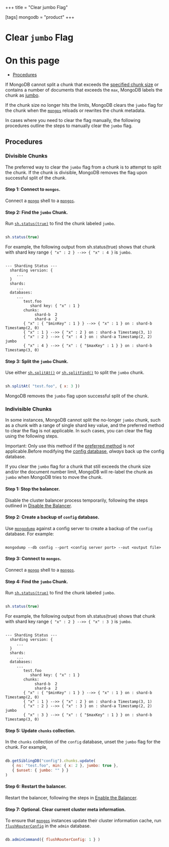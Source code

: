 +++
title = "Clear jumbo Flag"

[tags]
mongodb = "product"
+++
# Clear ``jumbo`` Flag


# On this page

* [Procedures](#procedures) 

If MongoDB cannot split a chunk that exceeds the [specified chunk
size](#sharding-chunk-size) or contains a number of documents that
exceeds the ``max``, MongoDB labels the chunk as [jumbo](#jumbo-chunks).

If the chunk size no longer hits the limits, MongoDB clears the
``jumbo`` flag for the chunk when the [``mongos``](#bin.mongos) reloads or
rewrites the chunk metadata.

In cases where you need to clear the flag manually, the following
procedures outline the steps to manually clear the ``jumbo`` flag.


## Procedures


### Divisible Chunks

The preferred way to clear the ``jumbo`` flag from a chunk is to
attempt to split the chunk. If the chunk is divisible, MongoDB removes
the flag upon successful split of the chunk.


#### Step 1: Connect to ``mongos``.

Connect a [``mongo``](#bin.mongo) shell to a [``mongos``](#bin.mongos).


#### Step 2: Find the ``jumbo`` Chunk.

Run [``sh.status(true)``](#sh.status) to find the chunk labeled
``jumbo``.

```javascript

sh.status(true)

```

For example, the following output from sh.status(true) shows that
chunk with shard key range ``{ "x" : 2 } -->> { "x" : 4 }`` is
``jumbo``.

```none

--- Sharding Status ---
  sharding version: {
     ...
  }
  shards:
     ...
  databases:
     ...
        test.foo
           shard key: { "x" : 1 }
        chunks:
             shard-b  2
             shard-a  2
        { "x" : { "$minKey" : 1 } } -->> { "x" : 1 } on : shard-b Timestamp(2, 0)
        { "x" : 1 } -->> { "x" : 2 } on : shard-a Timestamp(3, 1)
        { "x" : 2 } -->> { "x" : 4 } on : shard-a Timestamp(2, 2) jumbo
        { "x" : 4 } -->> { "x" : { "$maxKey" : 1 } } on : shard-b Timestamp(3, 0)

```


#### Step 3: Split the ``jumbo`` Chunk.

Use either [``sh.splitAt()``](#sh.splitAt) or [``sh.splitFind()``](#sh.splitFind) to
split the ``jumbo`` chunk.

```javascript

sh.splitAt( "test.foo", { x: 3 })

```

MongoDB removes the ``jumbo`` flag upon successful split of the
chunk.


### Indivisible Chunks

In some instances, MongoDB cannot split the no-longer ``jumbo`` chunk,
such as a chunk with a range of single shard key value, and the
preferred method to clear the flag is not applicable. In such cases,
you can clear the flag using the following steps.

Important: Only use this method if the [preferred method](#preferred-method-clear-jumbo) is *not* applicable.Before modifying the [config database](#), *always* back up the config database. 

If you clear the ``jumbo`` flag for a chunk that still exceeds the
chunk size and/or the document number limit, MongoDB will re-label the
chunk as ``jumbo`` when MongoDB tries to move the chunk.


#### Step 1: Stop the balancer.

Disable the cluster balancer process temporarily, following the steps
outlined in [Disable the Balancer](#sharding-balancing-disable-temporarily).


#### Step 2: Create a backup of ``config`` database.

Use [``mongodump``](#bin.mongodump) against a config server to create a backup
of the ``config`` database. For example:

```none

mongodump --db config --port <config server port> --out <output file>

```


#### Step 3: Connect to ``mongos``.

Connect a [``mongo``](#bin.mongo) shell to a [``mongos``](#bin.mongos).


#### Step 4: Find the ``jumbo`` Chunk.

Run [``sh.status(true)``](#sh.status) to find the chunk labeled
``jumbo``.

```javascript

sh.status(true)

```

For example, the following output from sh.status(true) shows that
chunk with shard key range ``{ "x" : 2 } -->> { "x" : 3 }`` is
``jumbo``.

```none

--- Sharding Status ---
  sharding version: {
     ...
  }
  shards:
     ...
  databases:
     ...
        test.foo
           shard key: { "x" : 1 }
        chunks:
             shard-b  2
             shard-a  2
        { "x" : { "$minKey" : 1 } } -->> { "x" : 1 } on : shard-b Timestamp(2, 0)
        { "x" : 1 } -->> { "x" : 2 } on : shard-a Timestamp(3, 1)
        { "x" : 2 } -->> { "x" : 3 } on : shard-a Timestamp(2, 2) jumbo
        { "x" : 3 } -->> { "x" : { "$maxKey" : 1 } } on : shard-b Timestamp(3, 0)

```


#### Step 5: Update ``chunks`` collection.

In the ``chunks`` collection of the ``config`` database, unset the
``jumbo`` flag for the chunk. For example,

```javascript

db.getSiblingDB("config").chunks.update(
   { ns: "test.foo", min: { x: 2 }, jumbo: true },
   { $unset: { jumbo: "" } }
)

```


#### Step 6: Restart the balancer.

Restart the balancer, following the steps in
[Enable the Balancer](#sharding-balancing-enable).


#### Step 7: Optional. Clear current cluster meta information.

To ensure that [``mongos``](#bin.mongos) instances update their cluster
information cache, run [``flushRouterConfig``](#dbcmd.flushRouterConfig) in the
``admin`` database.

```javascript

db.adminCommand({ flushRouterConfig: 1 } )

```
